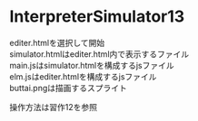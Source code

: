 # InterpreterSimulator13

editer.htmlを選択して開始<br>
simulator.htmlはediter.html内で表示するファイル<br>
main.jsはsimulator.htmlを構成するjsファイル<br>
elm.jsはediter.htmlを構成するjsファイル<br>
buttai.pngは描画するスプライト<br>

操作方法は習作12を参照
